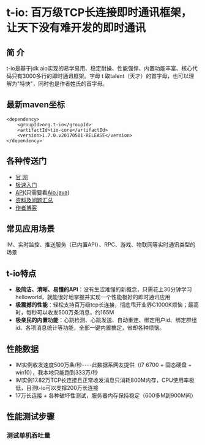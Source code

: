 
# **t-io: 百万级TCP长连接即时通讯框架，让天下没有难开发的即时通讯**
## **简 介**
t-io是基于jdk aio实现的易学易用、稳定耐操、性能强悍、内置功能丰富、核心代码只有3000多行的即时通讯框架。字母 t 取talent（天才）的首字母，也可以理解为"特快"，同时也是作者姓氏的首字母。
## **最新maven坐标**

``` 
<dependency>
    <groupId>org.t-io</groupId>
    <artifactId>tio-core</artifactId>
    <version>1.7.0.v20170501-RELEASE</version>
</dependency>
```
## **各种传送门**

 - [官 网][1]
 - [极速入门][2]
 - [API][3](只需要看[Aio.java][4])
 - [资料及问题汇总][5]
 - [作者博客][6]
## **常见应用场景**
IM、实时监控、推送服务（已内置API）、RPC、游戏、物联网等实时通讯类型的场景
## **t-io特点**
 - **极简洁、清晰、易懂的API**：没有生涩难懂的新概念，只需花上30分钟学习helloworld，就能很好地掌握并实现一个性能极好的即时通讯应用
 - **极震撼的性能**：轻松支持百万级tcp长连接，彻底甩开业界C1000K烦恼；最高时，每秒可以收发500万条消息，约165M
 - **极亲民的内置功能**：心跳检测、心跳发送、自动重连、绑定用户id、绑定群组id、各项消息统计等功能，全部一键内置搞定，省却各种烦恼。
## **性能数据**
 - IM实例收发速度500万条/秒----此数据系网友提供（i7 6700 + 固态硬盘 + win10），我本地只能跑到333万/秒
 - IM实例17.82万TCP长连接且正常收发消息只消耗800M内存，CPU使用率极低，目测t-io可以支撑200万长连接
 - 17万长连接 + 各种破坏性测试，服务器内存保持稳定（600多M到900M间）
## **性能测试步骤**
### 测试单机吞吐量






  [1]: http://www.t-io.org:9292/
  [2]: https://my.oschina.net/talenttan/blog/884806
  [3]: http://www.t-io.org:9292/apidocs/org/tio/core/Aio.html
  [4]: http://www.t-io.org:9292/apidocs/org/tio/core/Aio.html
  [5]: https://my.oschina.net/talenttan/blog/863545
  [6]: https://my.oschina.net/talenttan/blog
